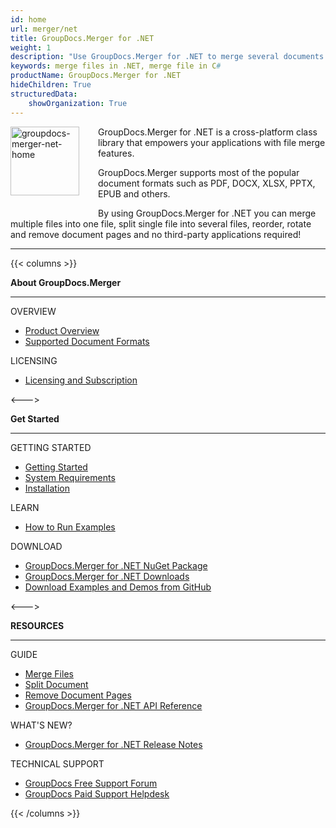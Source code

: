 ```yaml
---
id: home
url: merger/net
title: GroupDocs.Merger for .NET
weight: 1
description: "Use GroupDocs.Merger for .NET to merge several documents into one, split single document to multiple and organize documents in different ways."
keywords: merge files in .NET, merge file in C#
productName: GroupDocs.Merger for .NET
hideChildren: True
structuredData:
    showOrganization: True
---
```

<img src="/merger/net/images/home.png" alt="groupdocs-merger-net-home" align="left" style="width:110px; margin: 0 30px 30px 0"/>

GroupDocs.Merger for .NET is a cross-platform class library that empowers your applications with file merge features.

GroupDocs.Merger supports most of the popular document formats such as PDF, DOCX, XLSX, PPTX, EPUB and others.

By using GroupDocs.Merger for .NET you can merge multiple files into one file, split single file into several files, reorder, rotate and remove document pages  and no third-party applications required!

------
{{< columns >}}
<p><b>About GroupDocs.Merger</b></p>
<hr><p>OVERVIEW</p></hr>
<ul>
	<li><a href='{{< ref "product-overview" >}}'>Product Overview</a></li>
	<li><a href='{{< ref "merger/net/getting-started/supported-document-formats.md" >}}'>Supported Document Formats</a></li>
</ul>
<p>LICENSING</p>
<ul>
	<li><a href='{{< ref "merger/net/getting-started/licensing-and-subscription.md" >}}'>Licensing and Subscription</a></li>
</ul>
<--->
<p><b>Get Started</b></p>
<hr><p>GETTING STARTED</p></hr>
<ul>
	<li><a href='{{< ref "merger/net/getting-started" >}}'>Getting Started</a></li>
	<li><a href='{{< ref "merger/net/getting-started/system-requirements.md" >}}'>System Requirements</a></li>
	<li><a href='{{< ref "merger/net/getting-started/installation.md" >}}'>Installation</a></li>
</ul>
<p>LEARN</p>
<ul>
	<li><a href='{{< ref "merger/net/getting-started/how-to-run-examples.md" >}}'>How to Run Examples</a></li>
</ul>
<p>DOWNLOAD</p>
<ul>
	<li><a href="https://www.nuget.org/packages/GroupDocs.Merger/">GroupDocs.Merger for .NET NuGet Package</a></li>
	</li><li><a href="https://downloads.groupdocs.com/merger/net">GroupDocs.Merger for .NET Downloads</a></li>
	<li><a href="https://github.com/groupdocs-merger/GroupDocs.Merger-for-.NET">Download Examples and Demos from GitHub</a></li>
</ul>
<--->
<p><b>RESOURCES</b></p>
<hr><p>GUIDE</p></hr>
<ul>
	<li><a href='{{< ref "merger/net/developer-guide/merge" >}}'>Merge Files</a></li>
	<li><a href='{{< ref "merger/net/developer-guide/single-document-operations/split-document.md" >}}'>Split Document</a></li>
	<li><a href='{{< ref "merger/net/developer-guide/single-document-operations/remove-pages.md" >}}'>Remove Document Pages</a></li>
	<li><a href="https://apireference.groupdocs.com/merger/net">GroupDocs.Merger for .NET API Reference</a></li>
</ul>
<p>WHAT'S NEW?</p>
<ul>
	<li><a href='{{< ref "merger/net/release-notes" >}}'>GroupDocs.Merger for .NET Release Notes</a></li>
</ul>
<p>TECHNICAL SUPPORT</p>
<ul>
	<li><a href="https://forum.groupdocs.com/">GroupDocs Free Support Forum</a></li>
	<li><a href="https://helpdesk.groupdocs.com/">GroupDocs Paid Support Helpdesk</a></li>
</ul>
{{< /columns >}}
